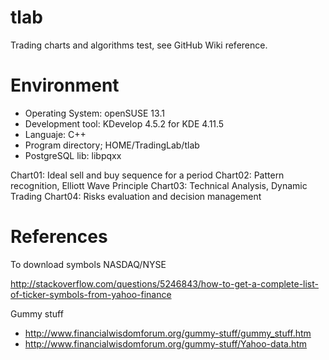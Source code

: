 # tlab
Trading charts and algorithms test, see GitHub  Wiki reference.
# Environment
* Operating System: openSUSE 13.1
* Development tool: KDevelop 4.5.2 for KDE 4.11.5
* Languaje: C++
* Program directory; HOME/TradingLab/tlab
* PostgreSQL lib: libpqxx

Chart01: Ideal sell and buy sequence for a period 
Chart02: Pattern recognition, Elliott Wave Principle
Chart03: Technical Analysis, Dynamic Trading
Chart04: Risks evaluation and decision management

# References
To download symbols NASDAQ/NYSE

http://stackoverflow.com/questions/5246843/how-to-get-a-complete-list-of-ticker-symbols-from-yahoo-finance

Gummy stuff

* http://www.financialwisdomforum.org/gummy-stuff/gummy_stuff.htm
* http://www.financialwisdomforum.org/gummy-stuff/Yahoo-data.htm



